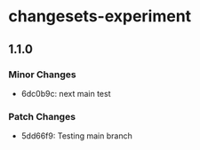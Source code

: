 # changesets-experiment

## 1.1.0

### Minor Changes

- 6dc0b9c: next main test

### Patch Changes

- 5dd66f9: Testing main branch
